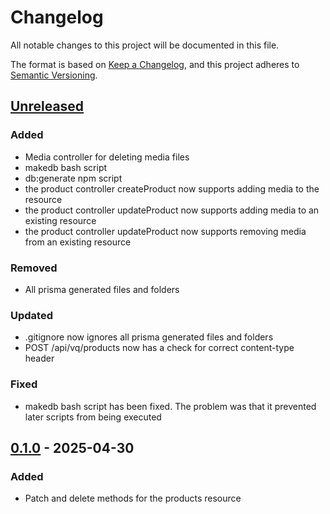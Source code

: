 # Changelog

All notable changes to this project will be documented in this file.

The format is based on [Keep a Changelog](https://keepachangelog.com/en/1.1.0/),
and this project adheres to [Semantic Versioning](https://semver.org/spec/v2.0.0.html).

## [Unreleased]
### Added
* Media controller for deleting media files
* makedb bash script
* db:generate npm script
* the product controller createProduct now supports adding media to the resource
* the product controller updateProduct now supports adding media to an existing resource
* the product controller updateProduct now supports removing media from an existing resource

### Removed
* All prisma generated files and folders

### Updated
* .gitignore now ignores all prisma generated files and folders
* POST /api/vq/products now has a check for correct content-type header

### Fixed
* makedb bash script has been fixed. The problem was that it prevented later scripts from being executed

## [0.1.0] - 2025-04-30
### Added
* Patch and delete methods for the products resource

[unreleased]: https://github.com/rts-cmk/the-amazing-api/compare/v0.1.0...HEAD
[0.1.0]: https://github.com/rts-cmk/the-amazing-api/releases/tag/v0.1.0
